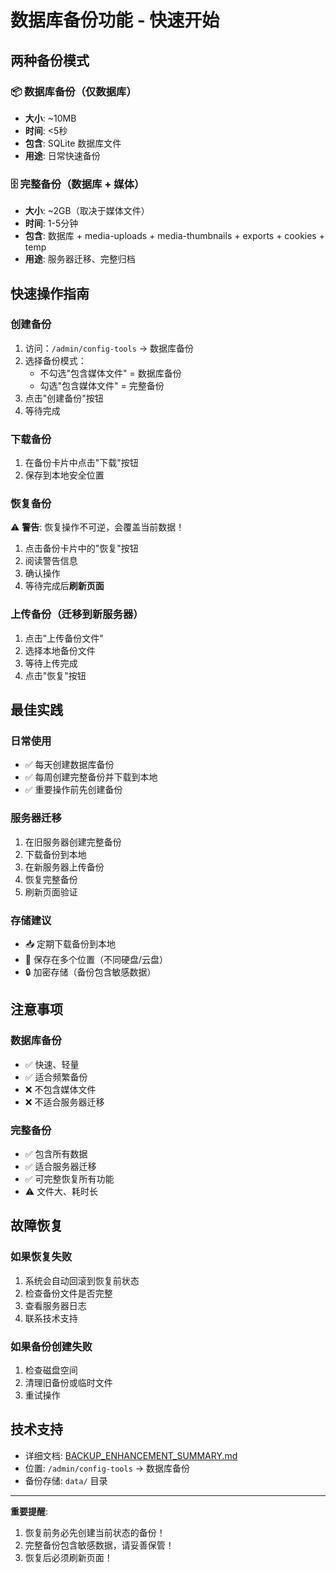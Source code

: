 # 数据库备份功能 - 快速开始

## 两种备份模式

### 📦 数据库备份（仅数据库）
- **大小**: ~10MB
- **时间**: <5秒
- **包含**: SQLite 数据库文件
- **用途**: 日常快速备份

### 🗄️ 完整备份（数据库 + 媒体）
- **大小**: ~2GB（取决于媒体文件）
- **时间**: 1-5分钟
- **包含**: 数据库 + media-uploads + media-thumbnails + exports + cookies + temp
- **用途**: 服务器迁移、完整归档

## 快速操作指南

### 创建备份

1. 访问：`/admin/config-tools` → 数据库备份
2. 选择备份模式：
   - 不勾选"包含媒体文件" = 数据库备份
   - 勾选"包含媒体文件" = 完整备份
3. 点击"创建备份"按钮
4. 等待完成

### 下载备份

1. 在备份卡片中点击"下载"按钮
2. 保存到本地安全位置

### 恢复备份

⚠️ **警告**: 恢复操作不可逆，会覆盖当前数据！

1. 点击备份卡片中的"恢复"按钮
2. 阅读警告信息
3. 确认操作
4. 等待完成后**刷新页面**

### 上传备份（迁移到新服务器）

1. 点击"上传备份文件"
2. 选择本地备份文件
3. 等待上传完成
4. 点击"恢复"按钮

## 最佳实践

### 日常使用
- ✅ 每天创建数据库备份
- ✅ 每周创建完整备份并下载到本地
- ✅ 重要操作前先创建备份

### 服务器迁移
1. 在旧服务器创建完整备份
2. 下载备份到本地
3. 在新服务器上传备份
4. 恢复完整备份
5. 刷新页面验证

### 存储建议
- 📥 定期下载备份到本地
- 💾 保存在多个位置（不同硬盘/云盘）
- 🔒 加密存储（备份包含敏感数据）

## 注意事项

### 数据库备份
- ✅ 快速、轻量
- ✅ 适合频繁备份
- ❌ 不包含媒体文件
- ❌ 不适合服务器迁移

### 完整备份
- ✅ 包含所有数据
- ✅ 适合服务器迁移
- ✅ 可完整恢复所有功能
- ⚠️ 文件大、耗时长

## 故障恢复

### 如果恢复失败
1. 系统会自动回滚到恢复前状态
2. 检查备份文件是否完整
3. 查看服务器日志
4. 联系技术支持

### 如果备份创建失败
1. 检查磁盘空间
2. 清理旧备份或临时文件
3. 重试操作

## 技术支持

- 详细文档: [BACKUP_ENHANCEMENT_SUMMARY.md](./BACKUP_ENHANCEMENT_SUMMARY.md)
- 位置: `/admin/config-tools` → 数据库备份
- 备份存储: `data/` 目录

---

**重要提醒**:
1. 恢复前务必先创建当前状态的备份！
2. 完整备份包含敏感数据，请妥善保管！
3. 恢复后必须刷新页面！
